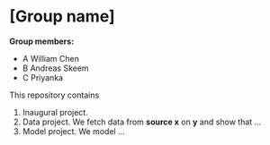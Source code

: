 # \[Group name\]

**Group members:**
- A William Chen
- B Andreas Skeem
- C Priyanka

This repository contains  
1. Inaugural project. 
2. Data project. We fetch data from **source x** on **y** and show that ...
3. Model project. We model ...
